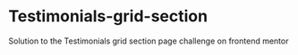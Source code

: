 # Testimonials-grid-section
Solution to the Testimonials grid section page challenge on frontend mentor
